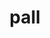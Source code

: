 ---
category: 4-letters
denotation: null
name: pall
reference_link: https://www.etymonline.com/word/pall
root_language: null
root_name: null
title: pall
type: free
word_sums:
- respelling: pall
  sum: 'Pall + '
---
